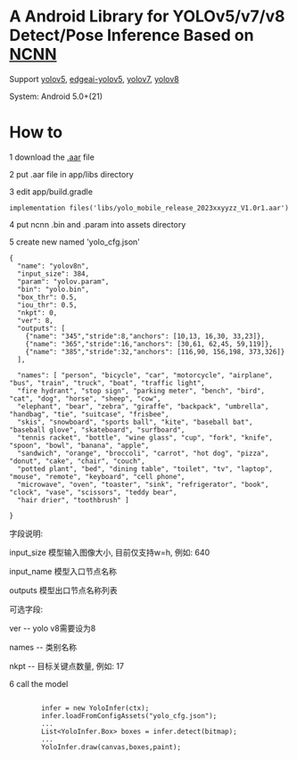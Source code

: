 # A Android Library for YOLOv5/v7/v8 Detect/Pose Inference Based on [NCNN](https://github.com/Tencent/ncnn)
 Support [yolov5](https://github.com/ultralytics/yolov5),  [edgeai-yolov5](https://github.com/TexasInstruments/edgeai-yolov5/tree/yolo-pose),  [yolov7](https://github.com/WongKinYiu/yolov7),  [yolov8](https://github.com/ultralytics/ultralytics)

 System: Android 5.0+(21)


# How to

1 download the [.aar](releases) file

2 put .aar file in app/libs directory

3 edit app/build.gradle
```
implementation files('libs/yolo_mobile_release_2023xxyyzz_V1.0r1.aar')
```

4 put ncnn .bin and .param into assets directory

5 create new named 'yolo_cfg.json'
```
{
  "name": "yolov8n",
  "input_size": 384,
  "param": "yolov.param",
  "bin": "yolo.bin",
  "box_thr": 0.5,
  "iou_thr": 0.5,
  "nkpt": 0, 
  "ver": 8,
  "outputs": [
    {"name": "345","stride":8,"anchors": [10,13, 16,30, 33,23]},
    {"name": "365","stride":16,"anchors": [30,61, 62,45, 59,119]},
    {"name": "385","stride":32,"anchors": [116,90, 156,198, 373,326]}
  ],
  
  "names": [ "person", "bicycle", "car", "motorcycle", "airplane", "bus", "train", "truck", "boat", "traffic light",
  "fire hydrant", "stop sign", "parking meter", "bench", "bird", "cat", "dog", "horse", "sheep", "cow",
  "elephant", "bear", "zebra", "giraffe", "backpack", "umbrella", "handbag", "tie", "suitcase", "frisbee",
  "skis", "snowboard", "sports ball", "kite", "baseball bat", "baseball glove", "skateboard", "surfboard",
  "tennis racket", "bottle", "wine glass", "cup", "fork", "knife", "spoon", "bowl", "banana", "apple",
  "sandwich", "orange", "broccoli", "carrot", "hot dog", "pizza", "donut", "cake", "chair", "couch",
  "potted plant", "bed", "dining table", "toilet", "tv", "laptop", "mouse", "remote", "keyboard", "cell phone",
  "microwave", "oven", "toaster", "sink", "refrigerator", "book", "clock", "vase", "scissors", "teddy bear",
  "hair drier", "toothbrush" ]

}
```
字段说明:

  input_size 模型输入图像大小, 目前仅支持w=h, 例如: 640

  input_name 模型入口节点名称

  outputs    模型出口节点名称列表

可选字段:

  ver     -- yolo v8需要设为8

  names   -- 类别名称

  nkpt    -- 目标关键点数量, 例如: 17


6 call the model
```

        infer = new YoloInfer(ctx);
        infer.loadFromConfigAssets("yolo_cfg.json");
        ...
        List<YoloInfer.Box> boxes = infer.detect(bitmap);
        ...
        YoloInfer.draw(canvas,boxes,paint);

```
